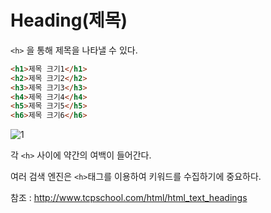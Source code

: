 # Heading(제목)
`<h>` 을 통해 제목을 나타낼 수 있다.
```html
<h1>제목 크기1</h1>
<h2>제목 크기2</h2>
<h3>제목 크기3</h3>
<h4>제목 크기4</h4>
<h5>제목 크기5</h5>
<h6>제목 크기6</h6>
```
![1](https://user-images.githubusercontent.com/38696775/153365093-5a7282c1-e8a9-4244-b1c4-c2383158cd16.png)

각 `<h>` 사이에 약간의 여백이 들어간다.

여러 검색 엔진은 `<h>`태그를 이용하여 키워드를 수집하기에 중요하다.

참조 : http://www.tcpschool.com/html/html_text_headings
